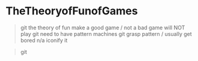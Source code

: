 # TheTheoryofFunofGames

> git the theory of fun make a good game / not a bad game will NOT play
> git need to have pattern machines
> git grasp pattern / usually get bored n/a iconify it

> git
